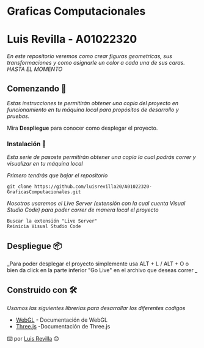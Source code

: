 # Graficas Computacionales
# Luis Revilla - A01022320 

_En este repositorio veremos como crear figuras geometricas, sus transformaciones y como asignarle un color a cada una de sus caras. HASTA EL MOMENTO_

## Comenzando 🚀

_Estas instrucciones te permitirán obtener una copia del proyecto en funcionamiento en tu máquina local para propósitos de desarrollo y pruebas._

Mira **Despliegue** para conocer como desplegar el proyecto.


### Instalación 🔧

_Esta serie de pasoste permitirán obtener una copia la cual podrás correr y visualizar en tu máquina local_

_Primero tendrás que bajar el repositorio_

```
git clone https://github.com/luisrevilla20/A01022320-GraficasComputacionales.git
```


_Nosotros usaremos el Live Server (extensión con la cual cuenta Visual Studio Code) para poder correr de manera local el proyecto_

```
Buscar la extensión "Live Server"
Reinicia Visual Studio Code
```

## Despliegue 📦

_Para poder desplegar el proyecto simplemente usa ALT + L / ALT + O o bien da click en la parte inferior "Go Live" en el archivo que deseas correr _

## Construido con 🛠️

_Usamos las siguientes librerías para desarrollar los diferentes codigos_

* [WebGL](https://developer.mozilla.org/es/docs/Web/API/WebGL_API) - Documentación de WebGL
* [Three.js](https://threejs.org/docs/) -Documentación de Three.js

⌨️ por [Luis Revilla](https://github.com/luisrevilla20) 😊